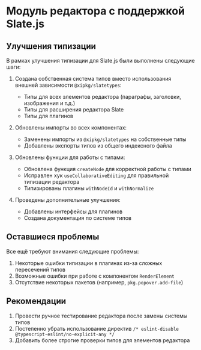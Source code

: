 # Модуль редактора с поддержкой Slate.js

## Улучшения типизации

В рамках улучшения типизации для Slate.js были выполнены следующие шаги:

1. Создана собственная система типов вместо использования внешней зависимости `@xipkg/slatetypes`:
   - Типы для всех элементов редактора (параграфы, заголовки, изображения и т.д.)
   - Типы для расширения редактора Slate
   - Типы для плагинов

2. Обновлены импорты во всех компонентах:
   - Заменены импорты из `@xipkg/slatetypes` на собственные типы
   - Добавлены экспорты типов из общего индексного файла

3. Обновлены функции для работы с типами:
   - Обновлена функция `createNode` для корректной работы с типами
   - Исправлен хук `useCollaborativeEditing` для правильной типизации редактора
   - Типизированы плагины `withNodeId` и `withNormalize`

4. Проведены дополнительные улучшения:
   - Добавлены интерфейсы для плагинов
   - Создана документация по системе типов

## Оставшиеся проблемы

Все ещё требуют внимания следующие проблемы:

1. Некоторые ошибки типизации в плагинах из-за сложных пересечений типов
2. Возможные ошибки при работе с компонентом `RenderElement`
3. Отсутствие некоторых пакетов (например, `pkg.popover.add-file`)

## Рекомендации

1. Провести ручное тестирование редактора после замены системы типов
2. Постепенно убрать использование директив `/* eslint-disable @typescript-eslint/no-explicit-any */`
3. Добавить более строгие проверки типов для элементов редактора
